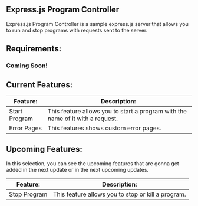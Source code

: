 ## Express.js Program Controller

Express.js Program Controller is a sample express.js server that allows you to run and stop programs with requests sent to the server.


## Requirements:

### Coming Soon!

## Current Features:

| Feature: | Description: |
| ------------ | ------------ |
| Start Program  |  This feature allows you to start a program with the name of it with a request. |
| Error Pages | This features shows custom error pages. |

## Upcoming Features:

In this selection, you can see the upcoming features that are gonna get added in the next update or in the next upcoming updates.

| Feature: | Description: |
| ------------ | ------------ |
| Stop Program  |  This feature allows you to stop or kill a program. |

